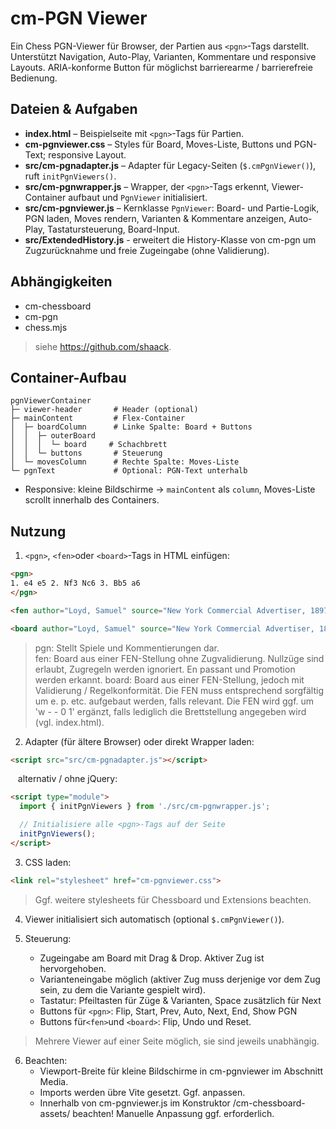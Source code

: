 # cm-PGN Viewer

Ein Chess PGN-Viewer für Browser, der Partien aus `<pgn>`-Tags darstellt. Unterstützt Navigation, Auto-Play, Varianten, Kommentare und responsive Layouts.
ARIA-konforme Button für möglichst barrierearme / barrierefreie Bedienung.

## Dateien & Aufgaben

* **index.html** – Beispielseite mit `<pgn>`-Tags für Partien.
* **cm-pgnviewer.css** – Styles für Board, Moves-Liste, Buttons und PGN-Text; responsive Layout.
* **src/cm-pgnadapter.js** – Adapter für Legacy-Seiten (`$.cmPgnViewer()`), ruft `initPgnViewers()`.
* **src/cm-pgnwrapper.js** – Wrapper, der `<pgn>`-Tags erkennt, Viewer-Container aufbaut und `PgnViewer` initialisiert.
* **src/cm-pgnviewer.js** – Kernklasse `PgnViewer`: Board- und Partie-Logik, PGN laden, Moves rendern, Varianten & Kommentare anzeigen, Auto-Play, Tastatursteuerung, Board-Input.
* **src/ExtendedHistory.js** - erweitert die History-Klasse von cm-pgn um Zugzurücknahme und freie Zugeingabe (ohne Validierung).

## Abhängigkeiten

* cm-chessboard 
* cm-pgn
* chess.mjs
> siehe https://github.com/shaack. 

## Container-Aufbau

```
pgnViewerContainer
├─ viewer-header       # Header (optional)
├─ mainContent         # Flex-Container
│  ├─ boardColumn      # Linke Spalte: Board + Buttons
│  │  ├─ outerBoard
│  │  │  └─ board     # Schachbrett
│  │  └─ buttons       # Steuerung
│  └─ movesColumn      # Rechte Spalte: Moves-Liste
└─ pgnText             # Optional: PGN-Text unterhalb
```

* Responsive: kleine Bildschirme → `mainContent` als `column`, Moves-Liste scrollt innerhalb des Containers.

## Nutzung

1. `<pgn>`, `<fen>`oder `<board>`-Tags in HTML einfügen:

```html
<pgn>
1. e4 e5 2. Nf3 Nc6 3. Bb5 a6
</pgn>

<fen author="Loyd, Samuel" source="New York Commercial Advertiser, 1897" stipulation="#2">3R3B/Q7/5nK1/3n4/3NkNR1/2p2p2/2P2P2/8</fen>

<board author="Loyd, Samuel" source="New York Commercial Advertiser, 1897" stipulation="#2">3R3B/Q7/5nK1/3n4/3NkNR1/2p2p2/2P2P2/8</board>
```
> pgn: Stellt Spiele und Kommentierungen dar.  
> fen: Board aus einer FEN-Stellung ohne Zugvalidierung. Nullzüge sind erlaubt, Zugregeln werden ignoriert. En passant und Promotion werden erkannt.
> board: Board aus einer FEN-Stellung, jedoch mit Validierung / Regelkonformität. Die FEN muss entsprechend sorgfältig um e. p. etc. aufgebaut werden, falls relevant.
> Die FEN wird ggf. um 'w - - 0 1' ergänzt, falls lediglich die Brettstellung angegeben wird (vgl. index.html). 

2. Adapter (für ältere Browser) oder direkt Wrapper laden:

```html
<script src="src/cm-pgnadapter.js"></script>
```

&nbsp;&nbsp;&nbsp;alternativ / ohne jQuery: 
```html
<script type="module">
  import { initPgnViewers } from './src/cm-pgnwrapper.js';

  // Initialisiere alle <pgn>-Tags auf der Seite
  initPgnViewers();
</script>
```

3. CSS laden:

```html
<link rel="stylesheet" href="cm-pgnviewer.css">
```
> Ggf. weitere stylesheets für Chessboard und Extensions beachten.

4. Viewer initialisiert sich automatisch (optional `$.cmPgnViewer()`).

5. Steuerung:

   * Zugeingabe am Board mit Drag & Drop. Aktiver Zug ist hervorgehoben.
   * Varianteneingabe möglich (aktiver Zug muss derjenige vor dem Zug sein, zu dem die Variante gespielt wird).
   * Tastatur: Pfeiltasten für Züge & Varianten, Space zusätzlich für Next
   * Buttons für `<pgn>`: Flip, Start, Prev, Auto, Next, End, Show PGN
   * Buttons für`<fen>`und `<board>`: Flip, Undo und Reset.

> Mehrere Viewer auf einer Seite möglich, sie sind jeweils unabhängig.

6. Beachten:
   * Viewport-Breite für kleine Bildschirme in cm-pgnviewer im Abschnitt Media.
   * Imports werden übre Vite gesetzt. Ggf. anpassen.
   * Innerhalb von cm-pgnviewer.js im Konstruktor /cm-chessboard-assets/ beachten! Manuelle Anpassung ggf. erforderlich.

